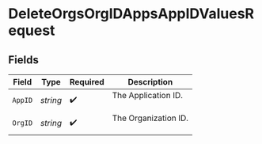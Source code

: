 # DeleteOrgsOrgIDAppsAppIDValuesRequest


## Fields

| Field                  | Type                   | Required               | Description            |
| ---------------------- | ---------------------- | ---------------------- | ---------------------- |
| `AppID`                | *string*               | :heavy_check_mark:     | The Application ID.<br/><br/> |
| `OrgID`                | *string*               | :heavy_check_mark:     | The Organization ID.<br/><br/> |